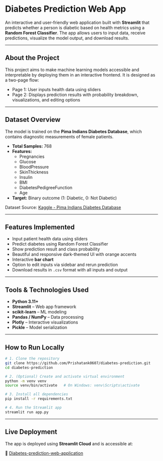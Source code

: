 # Diabetes Prediction Web App

An interactive and user-friendly web application built with **Streamlit** that predicts whether a person is diabetic based on health metrics using a **Random Forest Classifier**. The app allows users to input data, receive predictions, visualize the model output, and download results.

---

## About the Project

This project aims to make machine learning models accessible and interpretable by deploying them in an interactive frontend. It is designed as a two-page flow:
- Page 1: User inputs health data using sliders
- Page 2: Displays prediction results with probability breakdown, visualizations, and editing options

---

## Dataset Overview

The model is trained on the **Pima Indians Diabetes Database**, which contains diagnostic measurements of female patients.

- **Total Samples:** 768  
- **Features:**
  - Pregnancies
  - Glucose
  - BloodPressure
  - SkinThickness
  - Insulin
  - BMI
  - DiabetesPedigreeFunction
  - Age  
- **Target:** Binary outcome (1: Diabetic, 0: Not Diabetic)

Dataset Source: [Kaggle - Pima Indians Diabetes Database](https://www.kaggle.com/datasets/uciml/pima-indians-diabetes-database)

---

## Features Implemented

- Input patient health data using sliders
- Predict diabetes using Random Forest Classifier
- Show prediction result and class probability
- Beautiful and responsive dark-themed UI with orange accents
- Interactive **bar chart**
- Option to edit inputs via sidebar and rerun prediction
- Download results in `.csv` format with all inputs and output

---

## Tools & Technologies Used

- **Python 3.11+**
- **Streamlit** – Web app framework
- **scikit-learn** – ML modeling
- **Pandas / NumPy** – Data processing
- **Plotly** – Interactive visualizations
- **Pickle** – Model serialization

---

## How to Run Locally

```bash
# 1. Clone the repository
git clone https://github.com/Prishatank0607/diabetes-prediction.git
cd diabetes-prediction

# 2. (Optional) Create and activate virtual environment
python -m venv venv
source venv/bin/activate   # On Windows: venv\Scripts\activate

# 3. Install all dependencies
pip install -r requirements.txt

# 4. Run the Streamlit app
streamlit run app.py
```

---

## Live Deployment

The app is deployed using **Streamlit Cloud** and is accessible at:

🔗 [Diabetes-prediction-web-application](https://diabetes-prediction-wapplication.streamlit.app/)


